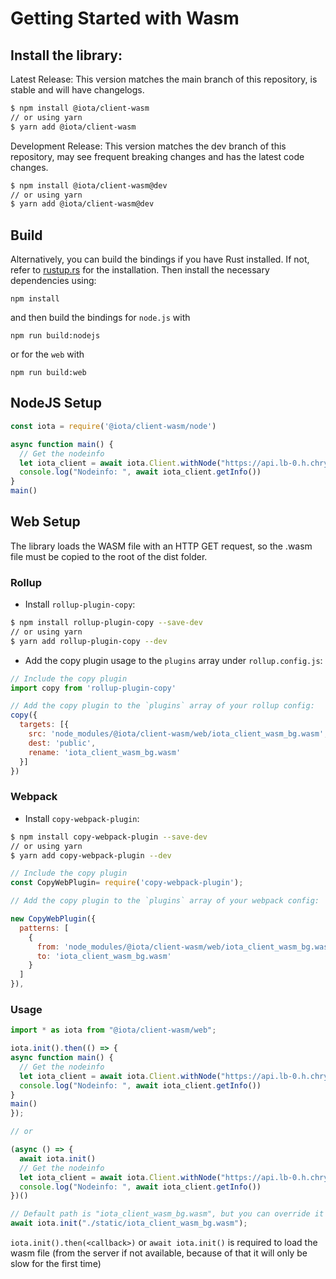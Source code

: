 # Getting Started with Wasm

## Install the library:

Latest Release: This version matches the main branch of this repository, is stable and will have changelogs.
```bash
$ npm install @iota/client-wasm
// or using yarn
$ yarn add @iota/client-wasm
```

Development Release: This version matches the dev branch of this repository, may see frequent breaking changes and has the latest code changes.
```bash
$ npm install @iota/client-wasm@dev
// or using yarn
$ yarn add @iota/client-wasm@dev
```

## Build

Alternatively, you can build the bindings if you have Rust installed. If not, refer to [rustup.rs](https://rustup.rs) for the installation. Then install the necessary dependencies using:

```npm install```

and then build the bindings for `node.js` with

```npm run build:nodejs```

or for the `web` with

```npm run build:web```

## NodeJS Setup

```js
const iota = require('@iota/client-wasm/node')

async function main() {
  // Get the nodeinfo
  let iota_client = await iota.Client.withNode("https://api.lb-0.h.chrysalis-devnet.iota.cafe/");
  console.log("Nodeinfo: ", await iota_client.getInfo())
}
main()
```

## Web Setup

The library loads the WASM file with an HTTP GET request, so the .wasm file must be copied to the root of the dist folder.

### Rollup

- Install `rollup-plugin-copy`:

```bash
$ npm install rollup-plugin-copy --save-dev
// or using yarn
$ yarn add rollup-plugin-copy --dev
```

- Add the copy plugin usage to the `plugins` array under `rollup.config.js`:

```js
// Include the copy plugin
import copy from 'rollup-plugin-copy'

// Add the copy plugin to the `plugins` array of your rollup config:
copy({
  targets: [{
    src: 'node_modules/@iota/client-wasm/web/iota_client_wasm_bg.wasm',
    dest: 'public',
    rename: 'iota_client_wasm_bg.wasm'
  }]
})
```

### Webpack

- Install `copy-webpack-plugin`:

```bash
$ npm install copy-webpack-plugin --save-dev
// or using yarn
$ yarn add copy-webpack-plugin --dev
```

```js
// Include the copy plugin
const CopyWebPlugin= require('copy-webpack-plugin');

// Add the copy plugin to the `plugins` array of your webpack config:

new CopyWebPlugin({
  patterns: [
    {
      from: 'node_modules/@iota/client-wasm/web/iota_client_wasm_bg.wasm',
      to: 'iota_client_wasm_bg.wasm'
    }
  ]
}),
```

### Usage

```js
import * as iota from "@iota/client-wasm/web";

iota.init().then(() => {
async function main() {
  // Get the nodeinfo
  let iota_client = await iota.Client.withNode("https://api.lb-0.h.chrysalis-devnet.iota.cafe/");
  console.log("Nodeinfo: ", await iota_client.getInfo())
}
main()
});

// or

(async () => {
  await iota.init()
  // Get the nodeinfo
  let iota_client = await iota.Client.withNode("https://api.lb-0.h.chrysalis-devnet.iota.cafe/");
  console.log("Nodeinfo: ", await iota_client.getInfo())
})()

// Default path is "iota_client_wasm_bg.wasm", but you can override it like this
await iota.init("./static/iota_client_wasm_bg.wasm");
```

`iota.init().then(<callback>)` or `await iota.init()` is required to load the wasm file (from the server if not available, because of that it will only be slow for the first time)
